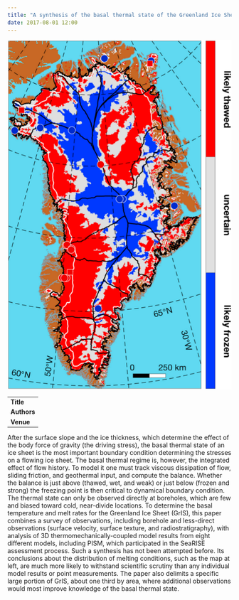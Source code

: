 ```yaml
---
title: "A synthesis of the basal thermal state of the Greenland Ice Sheet"
date: 2017-08-01 12:00
---
```


![](/img/applications/macgregoretal2016.png)


||
|-
| **Title** | [A synthesis of the basal thermal state of the Greenland Ice Sheet](http://dx.doi.org/10.1002/2015JF003803) |
| **Authors** | [J. MacGregor](https://science.gsfc.nasa.gov/sed/bio/joseph.a.macgregor) and others |
| **Venue** |  [J. Geophys. Res.: Earth Surface](http://agupubs.onlinelibrary.wiley.com/hub/jgr/journal/10.1002/(ISSN)2169-9011/) |

After the surface slope and the ice thickness, which determine the effect of the body force of gravity (the driving stress), the basal thermal state of an ice sheet is the most important boundary condition determining the stresses on a flowing ice sheet. The basal thermal regime is, however, the integrated effect of flow history. To model it one must track viscous dissipation of flow, sliding friction, and geothermal input, and compute the balance. Whether the balance is just above (thawed, wet, and weak) or just below (frozen and strong) the freezing point is then critical to dynamical boundary condition.
The thermal state can only be observed directly at boreholes, which are few and biased toward cold, near-divide locations. To determine the basal temperature and melt rates for the Greenland Ice Sheet (GrIS), this paper combines a survey of observations, including borehole and less-direct observations (surface velocity, surface texture, and radiostratigraphy), with analysis of 3D thermomechanically-coupled model results from eight different models, including PISM, which participated in the SeaRISE assessment process. Such a synthesis has not been attempted before. Its conclusions about the distribution of melting conditions, such as the map at left, are much more likely to withstand scientific scrutiny than any individual model results or point measurements. The paper also delimits a specific large portion of GrIS, about one third by area, where additional observations would most improve knowledge of the basal thermal state.

